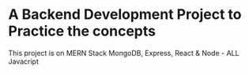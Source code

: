 # A Backend Development Project to Practice the concepts

This project is on MERN Stack MongoDB, Express, React & Node - ALL Javacript
